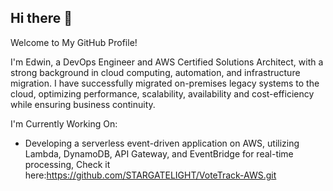 ## Hi there 👋
Welcome to My GitHub Profile!

 I'm Edwin, a DevOps Engineer and AWS Certified Solutions Architect, with a strong background in cloud computing, automation, and infrastructure migration. I have successfully migrated on-premises legacy systems to the cloud, optimizing performance, scalability, availability and cost-efficiency while ensuring business continuity.

 I'm Currently Working On:
  - Developing a serverless event-driven application on AWS, utilizing Lambda, DynamoDB, API Gateway, and EventBridge for real-time processing, Check it here:https://github.com/STARGATELIGHT/VoteTrack-AWS.git

  







<!--
**STARGATELIGHT/STARGATELIGHT** is a ✨ _special_ ✨ repository because its `README.md` (this file) appears on your GitHub profile.

Here are some ideas to get you started:

- 🔭 I’m currently working on ...
- 🌱 I’m currently learning ...
- 👯 I’m looking to collaborate on ...
- 🤔 I’m looking for help with ...
- 💬 Ask me about ...
- 📫 How to reach me: ...
- 😄 Pronouns: ...
- ⚡ Fun fact: ...
-->

